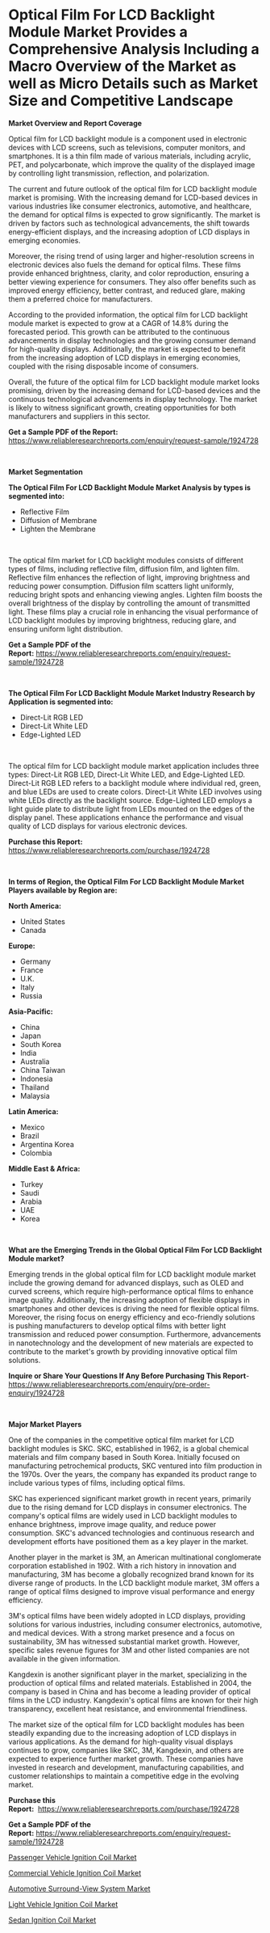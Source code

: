 <p><h1>Optical Film For LCD Backlight Module Market Provides a Comprehensive Analysis Including a Macro Overview of the Market as well as Micro Details such as Market Size and Competitive Landscape</h1></p><p><strong>Market Overview and Report Coverage</strong></p>
<p><p>Optical film for LCD backlight module is a component used in electronic devices with LCD screens, such as televisions, computer monitors, and smartphones. It is a thin film made of various materials, including acrylic, PET, and polycarbonate, which improve the quality of the displayed image by controlling light transmission, reflection, and polarization.</p><p>The current and future outlook of the optical film for LCD backlight module market is promising. With the increasing demand for LCD-based devices in various industries like consumer electronics, automotive, and healthcare, the demand for optical films is expected to grow significantly. The market is driven by factors such as technological advancements, the shift towards energy-efficient displays, and the increasing adoption of LCD displays in emerging economies.</p><p>Moreover, the rising trend of using larger and higher-resolution screens in electronic devices also fuels the demand for optical films. These films provide enhanced brightness, clarity, and color reproduction, ensuring a better viewing experience for consumers. They also offer benefits such as improved energy efficiency, better contrast, and reduced glare, making them a preferred choice for manufacturers.</p><p>According to the provided information, the optical film for LCD backlight module market is expected to grow at a CAGR of 14.8% during the forecasted period. This growth can be attributed to the continuous advancements in display technologies and the growing consumer demand for high-quality displays. Additionally, the market is expected to benefit from the increasing adoption of LCD displays in emerging economies, coupled with the rising disposable income of consumers.</p><p>Overall, the future of the optical film for LCD backlight module market looks promising, driven by the increasing demand for LCD-based devices and the continuous technological advancements in display technology. The market is likely to witness significant growth, creating opportunities for both manufacturers and suppliers in this sector.</p></p>
<p><strong>Get a Sample PDF of the Report:</strong> <a href="https://www.reliableresearchreports.com/enquiry/request-sample/1924728">https://www.reliableresearchreports.com/enquiry/request-sample/1924728</a></p>
<p>&nbsp;</p>
<p><strong>Market Segmentation</strong></p>
<p><strong>The Optical Film For LCD Backlight Module Market Analysis by types is segmented into:</strong></p>
<p><ul><li>Reflective Film</li><li>Diffusion of Membrane</li><li>Lighten the Membrane</li></ul></p>
<p>&nbsp;</p>
<p><p>The optical film market for LCD backlight modules consists of different types of films, including reflective film, diffusion film, and lighten film. Reflective film enhances the reflection of light, improving brightness and reducing power consumption. Diffusion film scatters light uniformly, reducing bright spots and enhancing viewing angles. Lighten film boosts the overall brightness of the display by controlling the amount of transmitted light. These films play a crucial role in enhancing the visual performance of LCD backlight modules by improving brightness, reducing glare, and ensuring uniform light distribution.</p></p>
<p><strong>Get a Sample PDF of the Report:</strong>&nbsp;<a href="https://www.reliableresearchreports.com/enquiry/request-sample/1924728">https://www.reliableresearchreports.com/enquiry/request-sample/1924728</a></p>
<p>&nbsp;</p>
<p><strong>The Optical Film For LCD Backlight Module Market Industry Research by Application is segmented into:</strong></p>
<p><ul><li>Direct-Lit RGB LED</li><li>Direct-Lit White LED</li><li>Edge-Lighted LED</li></ul></p>
<p>&nbsp;</p>
<p><p>The optical film for LCD backlight module market application includes three types: Direct-Lit RGB LED, Direct-Lit White LED, and Edge-Lighted LED. Direct-Lit RGB LED refers to a backlight module where individual red, green, and blue LEDs are used to create colors. Direct-Lit White LED involves using white LEDs directly as the backlight source. Edge-Lighted LED employs a light guide plate to distribute light from LEDs mounted on the edges of the display panel. These applications enhance the performance and visual quality of LCD displays for various electronic devices.</p></p>
<p><strong>Purchase this Report:</strong>&nbsp; <a href="https://www.reliableresearchreports.com/purchase/1924728">https://www.reliableresearchreports.com/purchase/1924728</a></p>
<p>&nbsp;</p>
<p><strong>In terms of Region, the Optical Film For LCD Backlight Module Market Players available by Region are:</strong></p>
<p>
    <p> <strong> North America: </strong>
        <ul>
            <li>United States</li>
            <li>Canada</li>
        </ul>
        </p> 
    <p> <strong> Europe: </strong>
        <ul>
            <li>Germany</li>
            <li>France</li>
            <li>U.K.</li>
            <li>Italy</li>
            <li>Russia</li>
        </ul>
        </p> 
    <p> <strong> Asia-Pacific: </strong>
        <ul>
            <li>China</li>
            <li>Japan</li>
            <li>South Korea</li>
            <li>India</li>
            <li>Australia</li>
            <li>China Taiwan</li>
            <li>Indonesia</li>
            <li>Thailand</li>
            <li>Malaysia</li>
        </ul>
        </p> 
    <p> <strong> Latin America: </strong>
        <ul>
            <li>Mexico</li>
            <li>Brazil</li>
            <li>Argentina Korea</li>
            <li>Colombia</li>
        </ul>
        </p> 
    <p> <strong> Middle East & Africa: </strong>
        <ul>
            <li>Turkey</li>
            <li>Saudi</li>
            <li>Arabia</li>
            <li>UAE</li>
            <li>Korea</li>
        </ul>
    </p>
    </p>
<p>&nbsp;</p>
<p><strong>What are the Emerging Trends in the Global Optical Film For LCD Backlight Module market?</strong></p>
<p><p>Emerging trends in the global optical film for LCD backlight module market include the growing demand for advanced displays, such as OLED and curved screens, which require high-performance optical films to enhance image quality. Additionally, the increasing adoption of flexible displays in smartphones and other devices is driving the need for flexible optical films. Moreover, the rising focus on energy efficiency and eco-friendly solutions is pushing manufacturers to develop optical films with better light transmission and reduced power consumption. Furthermore, advancements in nanotechnology and the development of new materials are expected to contribute to the market's growth by providing innovative optical film solutions.</p></p>
<p><strong>Inquire or Share Your Questions If Any Before Purchasing This Report</strong>- <a href="https://www.reliableresearchreports.com/enquiry/pre-order-enquiry/1924728">https://www.reliableresearchreports.com/enquiry/pre-order-enquiry/1924728</a></p>
<p>&nbsp;</p>
<p><strong>Major Market Players</strong></p>
<p><p>One of the companies in the competitive optical film market for LCD backlight modules is SKC. SKC, established in 1962, is a global chemical materials and film company based in South Korea. Initially focused on manufacturing petrochemical products, SKC ventured into film production in the 1970s. Over the years, the company has expanded its product range to include various types of films, including optical films.</p><p>SKC has experienced significant market growth in recent years, primarily due to the rising demand for LCD displays in consumer electronics. The company's optical films are widely used in LCD backlight modules to enhance brightness, improve image quality, and reduce power consumption. SKC's advanced technologies and continuous research and development efforts have positioned them as a key player in the market.</p><p>Another player in the market is 3M, an American multinational conglomerate corporation established in 1902. With a rich history in innovation and manufacturing, 3M has become a globally recognized brand known for its diverse range of products. In the LCD backlight module market, 3M offers a range of optical films designed to improve visual performance and energy efficiency.</p><p>3M's optical films have been widely adopted in LCD displays, providing solutions for various industries, including consumer electronics, automotive, and medical devices. With a strong market presence and a focus on sustainability, 3M has witnessed substantial market growth. However, specific sales revenue figures for 3M and other listed companies are not available in the given information.</p><p>Kangdexin is another significant player in the market, specializing in the production of optical films and related materials. Established in 2004, the company is based in China and has become a leading provider of optical films in the LCD industry. Kangdexin's optical films are known for their high transparency, excellent heat resistance, and environmental friendliness.</p><p>The market size of the optical film for LCD backlight modules has been steadily expanding due to the increasing adoption of LCD displays in various applications. As the demand for high-quality visual displays continues to grow, companies like SKC, 3M, Kangdexin, and others are expected to experience further market growth. These companies have invested in research and development, manufacturing capabilities, and customer relationships to maintain a competitive edge in the evolving market.</p></p>
<p><strong>Purchase this Report:</strong>&nbsp;&nbsp;<a href="https://www.reliableresearchreports.com/purchase/1924728">https://www.reliableresearchreports.com/purchase/1924728</a></p>
<p></p>
<p><strong>Get a Sample PDF of the Report:</strong>&nbsp;<a href="https://www.reliableresearchreports.com/enquiry/request-sample/1924728">https://www.reliableresearchreports.com/enquiry/request-sample/1924728</a></p>
<p><p><a href="https://medium.com/@drakesporer988/passenger-vehicle-ignition-coil-market-analysis-and-sze-forecasted-for-period-from-2023-to-2030-64e0eecf0cdf">Passenger Vehicle Ignition Coil Market</a></p><p><a href="https://medium.com/@evalynkoepp98698/commercial-vehicle-ignition-coil-market-trends-forecast-and-competitive-analysis-to-2030-72c08c0d0bf5">Commercial Vehicle Ignition Coil Market</a></p><p><a href="https://medium.com/@cletaturner879789/automotive-surround-view-system-market-size-reveals-the-best-marketing-channels-in-global-industry-53bf2e4055a8">Automotive Surround-View System Market</a></p><p><a href="https://medium.com/@reganklocko456458/light-vehicle-ignition-coil-market-analysis-and-sze-forecasted-for-period-from-2023-to-2030-3f8934f30aa9">Light Vehicle Ignition Coil Market</a></p><p><a href="https://medium.com/@noelkunzei1/sedan-ignition-coil-market-size-cagr-trends-2024-2030-f2d9c3422d4b">Sedan Ignition Coil Market</a></p></p>